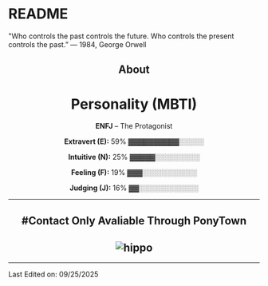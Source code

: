 # README
"Who controls the past controls the future. Who controls the present controls the past.” — 1984, George Orwell
<div align="center">

## About
# Personality (MBTI)   
**ENFJ** – The Protagonist 

 **Extravert (E):** 59% ▓▓▓▓▓▓▓▓▓▓░░░░░
 
 **Intuitive (N):** 25% ▓▓▓▓▓░░░░░░░░░
 
 **Feeling (F):** 19% ▓▓▓░░░░░░░░░░░
 
 **Judging (J):** 16% ▓▓░░░░░░░░░░░░

-------------------

 #Contact
Only Avaliable Through PonyTown
-------------------
![hippo](https://media3.giphy.com/media/aUovxH8Vf9qDu/giphy.gif)
-------------------


</div>

-----

Last Edited on: 09/25/2025

